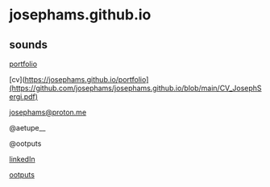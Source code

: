 # josephams.github.io

## sounds

[portfolio](https://josephams.github.io/portfolio)

[cv](https://josephams.github.io/portfolio](https://github.com/josephams/josephams.github.io/blob/main/CV_JosephSergi.pdf)

josephams@proton.me

@aetupe__

@ootputs

[linkedIn](https://www.linkedin.com/in/joseph-sergi-6b3a22212/)

[ootputs](https://ootputs.bandcamp.com/releases) 


